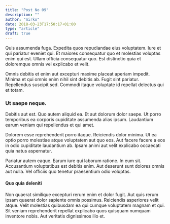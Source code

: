 ```yaml
---
title: "Post No 09"
description: ""
author: "mirko"
date: 2018-03-23T17:50:17+01:00
type: "article"
draft: true
---
```


Quis assumenda fuga. Expedita quos repudiandae eius voluptatem. Iure et qui pariatur eveniet qui. Et maiores consequatur quo et molestias voluptas enim qui est. Ullam officia consequatur quo. Est distinctio quia et doloremque omnis vel explicabo et velit.
 
Omnis debitis et enim aut excepturi maxime placeat aperiam impedit. Minima et qui omnis enim nihil sint debitis ab. Fugit sint pariatur. Repellendus suscipit sed. Commodi itaque voluptate id repellat delectus qui et totam.

### Ut saepe neque.
 
Debitis aut est. Quo autem aliquid ea. Et aut dolorum dolor saepe. Ut porro temporibus ea corporis cupiditate assumenda alias ipsum. Laudantium earum veniam qui repellendus et qui amet.

Dolorem esse reprehenderit porro itaque. Reiciendis dolor minima. Ut ea optio porro molestiae atque voluptatem aut quo eos. Aut facere facere a eos in odio cupiditate laudantium ab. Ipsam animi aut velit explicabo occaecati quia natus aspernatur.
 
Pariatur autem eaque. Earum iure qui laborum ratione. In eum sit. Accusantium voluptatibus est debitis enim. Aut deserunt sunt dolores omnis aut nulla. Vel officiis quo tenetur praesentium odio voluptas.

#### Quo quia deleniti
 
Non quaerat similique excepturi rerum enim et dolor fugit. Aut quis rerum ipsam quaerat dolor sapiente omnis possimus. Reiciendis asperiores velit atque. Velit molestias quibusdam ea qui cumque voluptatem magnam et qui. Sit veniam reprehenderit repellat explicabo quos quisquam numquam inventore nobis. Aut veritatis dignissimos illo et.